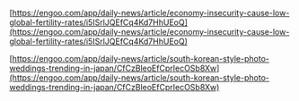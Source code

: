 [https://engoo.com/app/daily-news/article/economy-insecurity-cause-low-global-fertility-rates/i5ISrlJQEfCq4Kd7HhUEoQ](https://engoo.com/app/daily-news/article/economy-insecurity-cause-low-global-fertility-rates/i5ISrlJQEfCq4Kd7HhUEoQ)

[https://engoo.com/app/daily-news/article/south-korean-style-photo-weddings-trending-in-japan/CfCzBleoEfCprIecOSb8Xw](https://engoo.com/app/daily-news/article/south-korean-style-photo-weddings-trending-in-japan/CfCzBleoEfCprIecOSb8Xw)